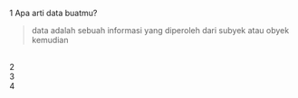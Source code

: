 1 Apa arti data buatmu?
> data adalah sebuah informasi yang diperoleh dari subyek atau obyek kemudian
<br>
2 
<br>
3
<br>
4
 